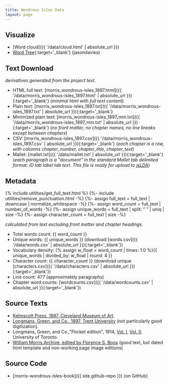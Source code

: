```yaml
---
title: Wondrous Isles Data
layout: page
---
```


## Visualize

- [Word cloud]({{ '/data/cloud.html' | absolute_url }})
- [Word Tree](https://www.jasondavies.com/wordtree/?source=https%3A%2F%2Fevanwill.github.io%2Fmorris-wondrous-isles-book%2Fdata%2Fmorris_wondrous-isles_1897.txt){:target='_blank'} (jasondavies)

## Text Download

*derivatives generated from the project text.*

- HTML full text: [morris_wondrous-isles_1897.html]({{ '/data/morris_wondrous-isles_1897.html' | absolute_url }}){:target='_blank'} (*minimal html with full text content*)
- Plain text: [morris_wondrous-isles_1897.txt]({{ '/data/morris_wondrous-isles_1897.txt' | absolute_url }}){:target='_blank'}
- Minimized plain text: [morris_wondrous-isles_1897_min.txt]({{ '/data/morris_wondrous-isles_1897_min.txt' | absolute_url }}){:target='_blank'} (*no front matter, no chapter names, no line breaks except between chapters*)
- CSV: [morris_wondrous-isles_1897.csv]({{ '/data/morris_wondrous-isles_1897.csv' | absolute_url }}){:target='_blank'} (*each chapter is a row, with columns chapter_number, chapter_title, chapter_text*)
- Mallet: [mallet.txt]({{ '/data/mallet.txt' | absolute_url }}){:target='_blank'} (*each paragraph is a "document" in the standard Mallet tab delimited format: ID tab label tab text. This file is ready for upload to [jsLDA](https://mimno.infosci.cornell.edu/jsLDA/)*)

## Metadata

{% include utilities/get_full_text.html %}
{%- include utilities/remove_punctuation.html -%}
{%- assign full_text = full_text | downcase | normalize_whitespace -%}
{%- assign word_count = full_text | number_of_words -%}
{%- assign unique_words = full_text | split: " " | uniq | size -%}
{%- assign character_count = full_text | size -%}

*calculated from text excluding front matter and chapter headings.*

- Total words count: {{ word_count }}
- Unique words: {{ unique_words }} (download [words.csv]({{ '/data/words.csv' | absolute_url }}){:target='_blank'})
- Vocabulary density: {% assign w_float = word_count | times: 1.0 %}{{ unique_words | divided_by: w_float | round: 4 }}
- Character count: {{ character_count }} (download unique [characters.csv]({{ '/data/characters.csv' | absolute_url }}){:target='_blank'})
- Line count: 477 (approximately paragraphs)
- Chapter word counts: [wordcounts.csv]({{ '/data/wordcounts.csv' | absolute_url }}{:target='_blank'})

## Source Texts

- [Kelmscott Press, 1897, Cleveland Museum of Art](https://archive.org/details/MorrisWaterWondrousIsles).
- [Longmans, Green, and Co., 1897, Trent University](https://archive.org/details/waterofwondrousi0000morr) (not particularly good digitization).
- Longmans, Green, and Co.,"Pocket edition", 1914, [Vol. I](https://archive.org/details/waterofwondrousi01morruoft), [Vol. II](https://archive.org/details/waterofwondrousi02morruoft), University of Toronto.
- [William Morris Archive, edited by Florence S. Boos](http://morrisedition.lib.uiowa.edu/waterwondrousisles.html) (good text, but dated html template and non-working page image editions)

## Source Code

- [morris-wondrous-isles-book]({{ site.github-repo }}) (on GitHub)
